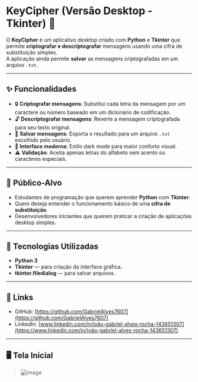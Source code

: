 # KeyCipher (Versão Desktop - Tkinter) 🔐

O **KeyCipher** é um aplicativo desktop criado com **Python** e **Tkinter** que permite **criptografar e descriptografar** mensagens usando uma cifra de substituição simples.  
A aplicação ainda permite **salvar** as mensagens criptografadas em um arquivo `.txt`.

---

## ✨ Funcionalidades

- 🔒 **Criptografar mensagens**: Substitui cada letra da mensagem por um caractere ou número baseado em um dicionário de codificação.
- 🔓 **Descriptografar mensagens**: Reverte a mensagem criptografada para seu texto original.
- 💾 **Salvar mensagens**: Exporta o resultado para um arquivo `.txt` escolhido pelo usuário.
- 🎨 **Interface moderna**: Estilo dark mode para maior conforto visual.
- ⚠️ **Validação**: Aceita apenas letras do alfabeto sem acento ou caracteres especiais.

---

## 🎯 Público-Alvo

- Estudantes de programação que querem aprender **Python** com **Tkinter**.
- Quem deseja entender o funcionamento básico de uma **cifra de substituição**.
- Desenvolvedores iniciantes que querem praticar a criação de aplicações desktop simples.

---

## 🚀 Tecnologias Utilizadas

- **Python 3**
- **Tkinter** — para criação da interface gráfica.
- **tkinter.filedialog** — para salvar arquivos.

---

## 📎 Links

- GitHub: [https://github.com/GabrielAlves7607](https://github.com/GabrielAlves7607)
- LinkedIn: [www.linkedin.com/in/joão-gabriel-alves-rocha-143651307](https://www.linkedin.com/in/joão-gabriel-alves-rocha-143651307)

---

## 🖥️ Tela Inicial

> ![image](https://github.com/user-attachments/assets/1ad656f4-01f5-456f-af7c-1f500a5f2fdf)
